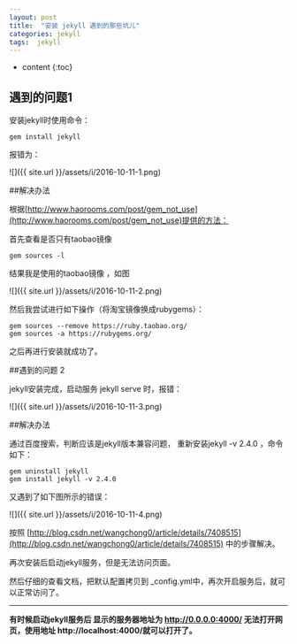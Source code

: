 ```yaml
---
layout: post
title:  "安装 jekyll 遇到的那些坑儿"
categories: jekyll
tags:  jekyll
---
```


* content
{:toc}

## 遇到的问题1

安装jekyll时使用命令： 

```
gem install jekyll
```

报错为： 

![]({{ site.url }}/assets/i/2016-10-11-1.png)

##解决办法

根据[http://www.haorooms.com/post/gem_not_use](http://www.haorooms.com/post/gem_not_use)提供的方法：

首先查看是否只有taobao镜像

```
gem sources -l 
```
结果我是使用的taobao镜像 ，如图

![]({{ site.url }}/assets/i/2016-10-11-2.png)


然后我尝试进行如下操作（将淘宝镜像换成rubygems）：

```
gem sources --remove https://ruby.taobao.org/
gem sources -a https://rubygems.org/
```

之后再进行安装就成功了。

##遇到的问题 2

jekyll安装完成，启动服务 jekyll serve 时，报错：

![]({{ site.url }}/assets/i/2016-10-11-3.png)

##解决办法

通过百度搜索，判断应该是jekyll版本兼容问题， 重新安装jekyll -v 2.4.0 ，命令如下：
```
gem uninstall jekyll
gem install jekyll -v 2.4.0
```

又遇到了如下图所示的错误：

![]({{ site.url }}/assets/i/2016-10-11-4.png)


按照 [http://blog.csdn.net/wangchong0/article/details/7408515](http://blog.csdn.net/wangchong0/article/details/7408515)  中的步骤解决。

再次安装后启动jekyll服务，但是无法访问页面。

然后仔细的查看文档，把默认配置拷贝到 _config.yml中，再次开启服务后，就可以正常访问了。

***

**有时候启动jekyll服务后 显示的服务器地址为 http://0.0.0.0:4000/ 无法打开网页，使用地址 http://localhost:4000/就可以打开了。**







